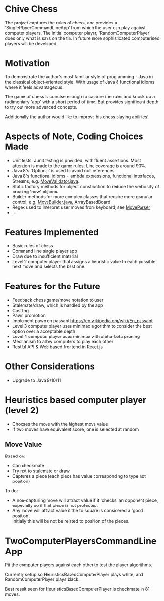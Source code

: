 # Chive Chess

The project captures the rules of chess, and provides a 'SinglePlayerCommandLineApp' from which the user can play 
against computer players.  The initial computer player, 'RandomComputerPlayer' does only what is says on the tin.
In future more sophisticated computerised players will be developed.

# Motivation

To demonstrate the author's most familiar style of programming - Java in the classical object-oriented style.  With usage
of Java 8 functional idioms where it feels advantageous.  

The game of chess is concise enough to capture the rules and knock up a rudimentary 'app' with a short period of time.  But
provides significant depth to try out more advanced concepts.

Additionally the author would like to improve his chess playing abilities!

# Aspects of Note, Coding Choices Made

- Unit tests: Junit testing is provided, with fluent assertions.  Most attention is made to the game rules.  Line 
coverage is around 90%.
- Java 8's 'Optional' is used to avoid null references.
- Java 8's functional idioms - lambda expressions, functional interfaces, Streams, e.g. [MoveValidator.java](https://github.com/chenery/chive-chess/blob/master/src/main/java/chenery/chive/MoveValidator.java).
- Static factory methods for object construction to reduce the verbosity of creating 'new' objects.
- Builder methods for more complex classes that require more granular control, e.g. [MoveBuilder.java](https://github.com/chenery/chive-chess/blob/master/src/main/java/chenery/chive/MovesBuilder.java), ArrayBasedBoard
- Regex used to interpret user moves from keyboard, see [MoveParser](https://github.com/chenery/chive-chess/blob/master/src/main/java/chenery/chive/MoveParser.java) 
- ...

# Features Implemented

- Basic rules of chess
- Command line single player app
- Draw due to insufficient material
- Level 2 computer player that assigns a heuristic value to each possible next move and selects the best one.

# Features for the Future 

- Feedback chess game/move notation to user
- Stalemate/draw, which is handled by the app
- Castling
- Pawn promotion
- Implement pawn en passant https://en.wikipedia.org/wiki/En_passant
- Level 3 computer player uses minimax algorithm to consider the best option over a acceptable depth
- Level 4 computer player uses minimax with alpha-beta pruning
- Mechanism to allow computers to play each other
- Restful API & Web based frontend in React.js

# Other Considerations

- Upgrade to Java 9/10/11

# Heuristics based computer player (level 2)

- Chooses the move with the highest move value
- If two moves have equivalent score, one is selected at random

## Move Value

Based on:

- Can checkmate
- Try not to stalemate or draw
- Captures a piece (each piece has value corresponding to type not position)

To do:

- A non-capturing move will attract value if it 'checks' an opponent piece, 
especially so if that piece is not protected.
- Any move will attract value if the to square is considered a 'good position'.  
Initially this will be not be related to position of the pieces. 

# TwoComputerPlayersCommandLineApp

Pit the computer players against each other to test the player algorithms.

Currently setup so HeuristicsBasedComputerPlayer plays white, and RandomComputerPlayer plays black.

Best result seen for HeuristicsBasedComputerPlayer is checkmate in 81 moves.